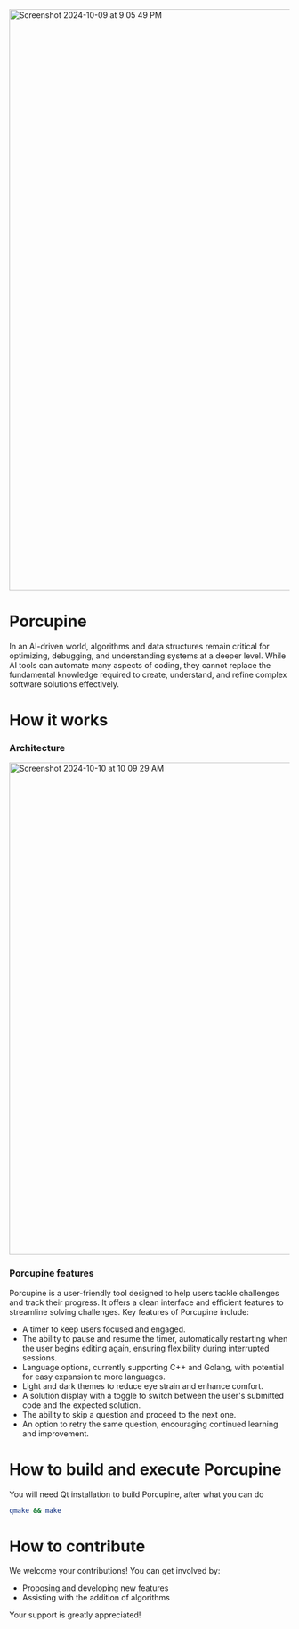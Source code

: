 
<!-- <img width="1042" alt="Screenshot 2024-10-09 at 9 05 36 PM" src="https://github.com/user-attachments/assets/909485fd-68d4-4c96-8535-add125f29a51"> -->
<img width="1042" alt="Screenshot 2024-10-09 at 9 05 49 PM" src="https://github.com/user-attachments/assets/88f62063-929b-49cf-abf7-6fd9018d0238">
<!-- <img width="1042" alt="Screenshot 2024-10-09 at 9 05 56 PM" src="https://github.com/user-attachments/assets/74cfff1b-5700-4429-b0d4-97c1eeecf056"> -->

# Porcupine

In an AI-driven world, algorithms and data structures remain critical for optimizing, debugging, and understanding systems at a deeper level. While AI tools can automate many aspects of coding, they cannot replace the fundamental knowledge required to create, understand, and refine complex software solutions effectively.

# How it works

### Architecture 

<img width="883" alt="Screenshot 2024-10-10 at 10 09 29 AM" src="https://github.com/user-attachments/assets/5e366cdb-2a63-46a4-a075-0f7f079f1083">


### Porcupine features

Porcupine is a user-friendly tool designed to help users tackle challenges and track their progress. It offers a clean interface and efficient features to streamline solving challenges.
Key features of Porcupine include:

- A timer to keep users focused and engaged.
- The ability to pause and resume the timer, automatically restarting when the user begins editing again, ensuring flexibility during interrupted sessions.
- Language options, currently supporting C++ and Golang, with potential for easy expansion to more languages.
- Light and dark themes to reduce eye strain and enhance comfort.
- A solution display with a toggle to switch between the user's submitted code and the expected solution.
- The ability to skip a question and proceed to the next one.
- An option to retry the same question, encouraging continued learning and improvement.

# How to build and execute Porcupine

You will need Qt installation to build Porcupine, after what you can do

```bash
qmake && make
```

# How to contribute

We welcome your contributions! You can get involved by:

- Proposing and developing new features
- Assisting with the addition of algorithms

Your support is greatly appreciated!
